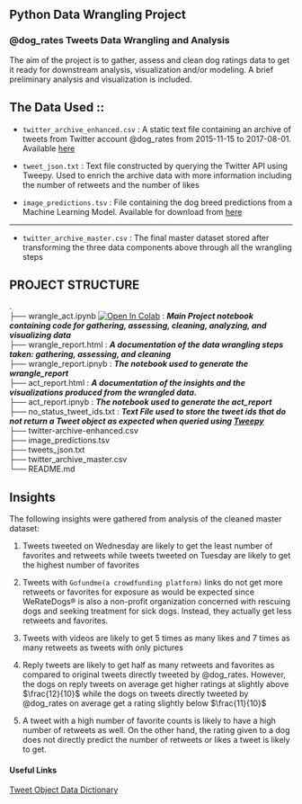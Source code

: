 ## Python Data Wrangling Project
### @dog_rates Tweets Data Wrangling and Analysis

The aim of the project is to gather, assess and clean dog ratings data to get it ready for downstream analysis, visualization and/or modeling. A brief preliminary analysis and visualization is included.

## The Data Used ::
 - `twitter_archive_enhanced.csv` :  A static text file containing an archive of tweets from Twitter account @dog_rates from 2015-11-15 to 2017-08-01. Available [here](https://d17h27t6h515a5.cloudfront.net/topher/2017/August/59a4e958_twitter-archive-enhanced/twitter-archive-enhanced.csv)

 - `tweet_json.txt` : Text file constructed by querying the Twitter API using Tweepy. Used to enrich the archive data with more information including the number of retweets and the number of likes

 - `image_predictions.tsv` : File containing the dog breed predictions from a Machine Learning Model. Available for download from [here](https://d17h27t6h515a5.cloudfront.net/topher/2017/August/599fd2ad_image-predictions/image-predictions.tsv)

-------  

 - `twitter_archive_master.csv` : The final master dataset stored after transforming the three data components above through all the wrangling steps

## PROJECT STRUCTURE 

.  
├── wrangle_act.ipynb <a href="https://colab.research.google.com/github/vickruto/we-rate-dogs-data-wrangling/blob/main/wrangle_act.ipynb" target="_parent"><img src="https://colab.research.google.com/assets/colab-badge.svg" alt="Open In Colab"/></a>
  :  ***Main Project notebook containing code for gathering, assessing, cleaning, analyzing, and visualizing data***  
├── wrangle_report.html : ***A documentation of the data wrangling steps taken: gathering, assessing, and cleaning***  
├── wrangle_report.ipnyb : ***The notebook used to generate the wrangle_report***  
├── act_report.html : ***A documentation of the insights and the visualizations produced from the wrangled data.***  
├── act_report.ipnyb : ***The notebook used to generate the act_report***  
├── no_status_tweet_ids.txt : ***Text File used to store the tweet ids that do not return a Tweet object as expected  when queried using [Tweepy](https://docs.tweepy.org/en/stable/)***  
├── twitter-archive-enhanced.csv  
├── image_predictions.tsv  
├── tweets_json.txt  
├── twitter_archive_master.csv  
└── README.md  


## Insights
The following insights were gathered from analysis of the cleaned master dataset:

1) Tweets tweeted on Wednesday are likely to get the least number of favorites and retweets while tweets tweeted on Tuesday are likely to get the highest number of favorites

2) Tweets with `Gofundme(a crowdfunding platform)` links do not get more retweets or favorites for exposure as would be expected since WeRateDogs® is also a non-profit organization concerned with rescuing dogs and seeking treatment for sick dogs. Instead, they actually get less retweets and favorites.

3)  Tweets with videos are likely to get 5 times as many likes and 7 times as many retweets as tweets with only pictures

4) Reply tweets are likely to get half as many retweets and favorites as compared to original tweets directly tweeted by @dog_rates. However, the dogs on reply tweets on average get higher ratings at slightly above $\frac{12}{10}$ while the dogs on tweets directly tweeted by @dog_rates on average get a rating slightly below $\frac{11}{10}$
 

5) A tweet with a high number of favorite counts is likely to have a high number of retweets as well. On the other hand, the rating given to a dog does not directly predict the number of retweets or likes a tweet is likely to get.


#### Useful Links   
[Tweet Object Data Dictionary](https://developer.twitter.com/en/docs/twitter-api/v1/data-dictionary/object-model/tweet)
